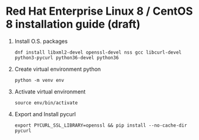 # Red Hat Enterprise Linux 8 / CentOS 8 installation guide (draft)

1.  Install O.S. packages

    `dnf install libxml2-devel openssl-devel nss gcc libcurl-devel python3-pycurl python36-devel python36`

2.  Create virtual environment python

    `python -m venv env`

3.  Activate virtual environment

    `source env/bin/activate`

4.  Export and Install pycurl

    `export PYCURL_SSL_LIBRARY=openssl && pip install --no-cache-dir pycurl`
